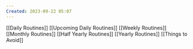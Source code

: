 ```yaml
---
Created: 2023-09-22 05:07
---
```

[[Daily Routines]]
[[Upcoming Daily Routines]]
[[Weekly Routines]]
[[Monthly Routines]]
[[Half Yearly Routines]]
[[Yearly Routines]]
[[Things to Avoid]]